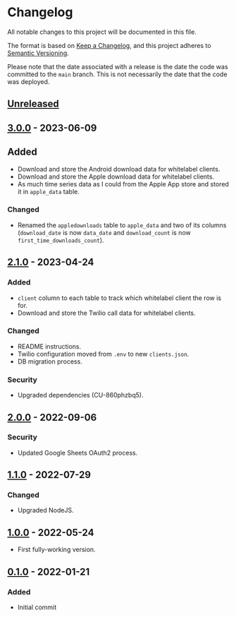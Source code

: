 # Changelog

All notable changes to this project will be documented in this file.

The format is based on [Keep a Changelog](https://keepachangelog.com/en/1.0.0/),
and this project adheres to [Semantic Versioning](https://semver.org/spec/v2.0.0.html).

Please note that the date associated with a release is the date the code
was committed to the `main` branch. This is not necessarily the date that
the code was deployed.

## [Unreleased]

## [3.0.0] - 2023-06-09

## Added

- Download and store the Android download data for whitelabel clients.
- Download and store the Apple download data for whitelabel clients.
- As much time series data as I could from the Apple App store and stored it in `apple_data` table.

### Changed

- Renamed the `appledownloads` table to `apple_data` and two of its columns (`download_date` is now `data_date` and `download_count` is now `first_time_downloads_count`).

## [2.1.0] - 2023-04-24

### Added

- `client` column to each table to track which whitelabel client the row is for.
- Download and store the Twilio call data for whitelabel clients.

### Changed

- README instructions.
- Twilio configuration moved from `.env` to new `clients.json`.
- DB migration process.

### Security

- Upgraded dependencies (CU-860phzbq5).

## [2.0.0] - 2022-09-06

### Security

- Updated Google Sheets OAuth2 process.

## [1.1.0] - 2022-07-29

### Changed

- Upgraded NodeJS.

## [1.0.0] - 2022-05-24

- First fully-working version.

## [0.1.0] - 2022-01-21

### Added

- Initial commit

[unreleased]: https://github.com/bravetechnologycoop/brave-app-reporting/compare/v3.0.0...HEAD
[3.0.0]: https://github.com/bravetechnologycoop/brave-app-reporting/compare/v2.1.0...3.0.0
[2.1.0]: https://github.com/bravetechnologycoop/brave-app-reporting/compare/v2.0.0...2.1.0
[2.0.0]: https://github.com/bravetechnologycoop/brave-app-reporting/compare/v1.1.0...2.0.0
[1.1.0]: https://github.com/bravetechnologycoop/brave-app-reporting/compare/v1.0.0...1.1.0
[1.0.0]: https://github.com/bravetechnologycoop/brave-app-reporting/compare/v0.1.0...1.0.0
[0.1.0]: https://github.com/bravetechnologycoop/brave-app-reporting/releases/tag/v0.1.0

